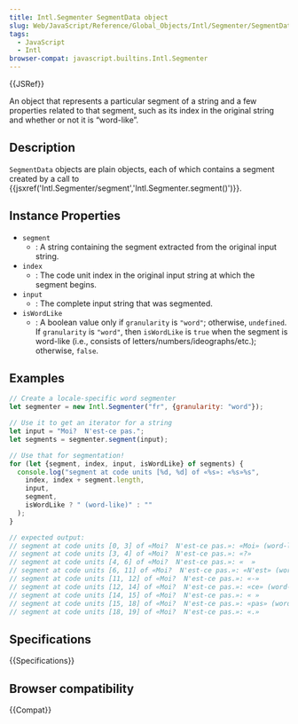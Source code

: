 ```yaml
---
title: Intl.Segmenter SegmentData object
slug: Web/JavaScript/Reference/Global_Objects/Intl/Segmenter/SegmentData
tags:
  - JavaScript
  - Intl
browser-compat: javascript.builtins.Intl.Segmenter
---
```

{{JSRef}}

An object that represents a particular segment of a string and a few properties related to that segment, such as its index in the original string and whether or not it is “word-like”.

## Description

`SegmentData` objects are plain objects, each of which contains a segment created by a call to {{jsxref('Intl.Segmenter/segment','Intl.Segmenter.segment()')}}.

## Instance Properties

- `segment`
  - : A string containing the segment extracted from the original input string.
- `index`
  - : The code unit index in the original input string at which the segment begins.
- `input`
  - : The complete input string that was segmented.
- `isWordLike`
  - : A boolean value only if `granularity` is `"word"`; otherwise, `undefined`.  If `granularity` is `"word"`, then `isWordLike` is `true` when the segment is word-like (i.e., consists of letters/numbers/ideographs/etc.); otherwise, `false`.

## Examples

```js
// Create a locale-specific word segmenter
let segmenter = new Intl.Segmenter("fr", {granularity: "word"});

// Use it to get an iterator for a string
let input = "Moi?  N'est-ce pas.";
let segments = segmenter.segment(input);

// Use that for segmentation!
for (let {segment, index, input, isWordLike} of segments) {
  console.log("segment at code units [%d, %d] of «%s»: «%s»%s",
    index, index + segment.length,
    input,
    segment,
    isWordLike ? " (word-like)" : ""
  );
}

// expected output:
// segment at code units [0, 3] of «Moi?  N'est-ce pas.»: «Moi» (word-like)
// segment at code units [3, 4] of «Moi?  N'est-ce pas.»: «?»
// segment at code units [4, 6] of «Moi?  N'est-ce pas.»: «  »
// segment at code units [6, 11] of «Moi?  N'est-ce pas.»: «N'est» (word-like)
// segment at code units [11, 12] of «Moi?  N'est-ce pas.»: «-»
// segment at code units [12, 14] of «Moi?  N'est-ce pas.»: «ce» (word-like)
// segment at code units [14, 15] of «Moi?  N'est-ce pas.»: « »
// segment at code units [15, 18] of «Moi?  N'est-ce pas.»: «pas» (word-like)
// segment at code units [18, 19] of «Moi?  N'est-ce pas.»: «.»
```

## Specifications

{{Specifications}}

## Browser compatibility

{{Compat}}

